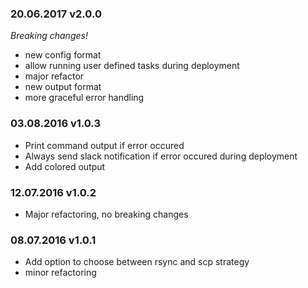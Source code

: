 ### 20.06.2017 v2.0.0

*Breaking changes!*

- new config format
- allow running user defined tasks during deployment
- major refactor
- new output format
- more graceful error handling

### 03.08.2016 v1.0.3

- Print command output if error occured
- Always send slack notification if error occured during deployment
- Add colored output

### 12.07.2016 v1.0.2

- Major refactoring, no breaking changes

### 08.07.2016 v1.0.1

- Add option to choose between rsync and scp strategy
- minor refactoring
